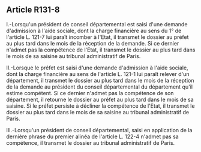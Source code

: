 ## Article R131-8

I.-Lorsqu'un président de conseil départemental est saisi d'une demande d'admission à l'aide sociale, dont
la charge financière au sens du 1° de l'article L. 121-7 lui paraît incomber à l'Etat, il transmet le dossier au
préfet au plus tard dans le mois de la réception de la demande. Si ce dernier n'admet pas la compétence de
l'Etat, il transmet le dossier au plus tard dans le mois de sa saisine au tribunal administratif de Paris.

II.-Lorsque le préfet est saisi d'une demande d'admission à l'aide sociale, dont la charge financière au sens
de l'article L. 121-1 lui paraît relever d'un département, il transmet le dossier au plus tard dans le mois de la
réception de la demande au président du conseil départemental du département qu'il estime compétent. Si ce
dernier n'admet pas la compétence de son département, il retourne le dossier au préfet au plus tard dans le
mois de sa saisine. Si le préfet persiste à décliner la compétence de l'Etat, il transmet le dossier au plus tard
dans le mois de sa saisine au tribunal administratif de Paris.

III.-Lorsqu'un président de conseil départemental, saisi en application de la dernière phrase du premier alinéa
de l'article L. 122-4 n'admet pas sa compétence, il transmet le dossier au tribunal administratif de Paris.


